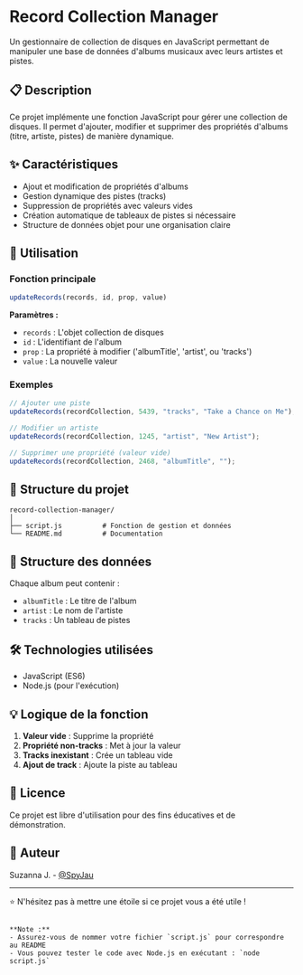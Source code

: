 # Record Collection Manager

Un gestionnaire de collection de disques en JavaScript permettant de manipuler une base de données d'albums musicaux avec leurs artistes et pistes.

## 📋 Description

Ce projet implémente une fonction JavaScript pour gérer une collection de disques. Il permet d'ajouter, modifier et supprimer des propriétés d'albums (titre, artiste, pistes) de manière dynamique.

## ✨ Caractéristiques

- Ajout et modification de propriétés d'albums
- Gestion dynamique des pistes (tracks)
- Suppression de propriétés avec valeurs vides
- Création automatique de tableaux de pistes si nécessaire
- Structure de données objet pour une organisation claire

## 🚀 Utilisation

### Fonction principale

```javascript
updateRecords(records, id, prop, value)
```

**Paramètres :**
- `records` : L'objet collection de disques
- `id` : L'identifiant de l'album
- `prop` : La propriété à modifier ('albumTitle', 'artist', ou 'tracks')
- `value` : La nouvelle valeur

### Exemples

```javascript
// Ajouter une piste
updateRecords(recordCollection, 5439, "tracks", "Take a Chance on Me");

// Modifier un artiste
updateRecords(recordCollection, 1245, "artist", "New Artist");

// Supprimer une propriété (valeur vide)
updateRecords(recordCollection, 2468, "albumTitle", "");
```

## 📁 Structure du projet

```
record-collection-manager/
│
├── script.js          # Fonction de gestion et données
└── README.md          # Documentation
```

## 🎵 Structure des données

Chaque album peut contenir :
- `albumTitle` : Le titre de l'album
- `artist` : Le nom de l'artiste
- `tracks` : Un tableau de pistes

## 🛠️ Technologies utilisées

- JavaScript (ES6)
- Node.js (pour l'exécution)

## 💡 Logique de la fonction

1. **Valeur vide** : Supprime la propriété
2. **Propriété non-tracks** : Met à jour la valeur
3. **Tracks inexistant** : Crée un tableau vide
4. **Ajout de track** : Ajoute la piste au tableau

## 📝 Licence

Ce projet est libre d'utilisation pour des fins éducatives et de démonstration.

## 👤 Auteur

Suzanna J. - [@SpyJau](https://github.com/SpyJau)

---

⭐ N'hésitez pas à mettre une étoile si ce projet vous a été utile !
```

**Note :** 
- Assurez-vous de nommer votre fichier `script.js` pour correspondre au README
- Vous pouvez tester le code avec Node.js en exécutant : `node script.js`
